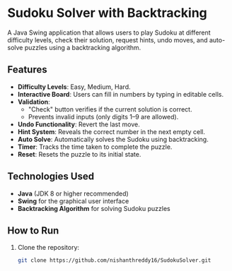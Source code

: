 # Sudoku Solver with Backtracking

A Java Swing application that allows users to play Sudoku at different difficulty levels, check their solution, request hints, undo moves, and auto-solve puzzles using a backtracking algorithm.

## Features

- **Difficulty Levels**: Easy, Medium, Hard.
- **Interactive Board**: Users can fill in numbers by typing in editable cells.
- **Validation**: 
  - "Check" button verifies if the current solution is correct.
  - Prevents invalid inputs (only digits 1–9 are allowed).
- **Undo Functionality**: Revert the last move.
- **Hint System**: Reveals the correct number in the next empty cell.
- **Auto Solve**: Automatically solves the Sudoku using backtracking.
- **Timer**: Tracks the time taken to complete the puzzle.
- **Reset**: Resets the puzzle to its initial state.

## Technologies Used

- **Java** (JDK 8 or higher recommended)
- **Swing** for the graphical user interface
- **Backtracking Algorithm** for solving Sudoku puzzles

## How to Run

1. Clone the repository:

   ```bash
   git clone https://github.com/nishanthreddy16/SudokuSolver.git
